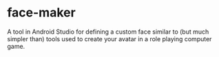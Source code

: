 # face-maker

A tool in Android Studio for defining a custom face similar to (but much
simpler than) tools used to create your avatar in a role playing computer game.

